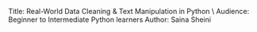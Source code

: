 Title: Real-World Data Cleaning & Text Manipulation in Python \\
Audience: Beginner to Intermediate Python learners
Author: Saina Sheini
